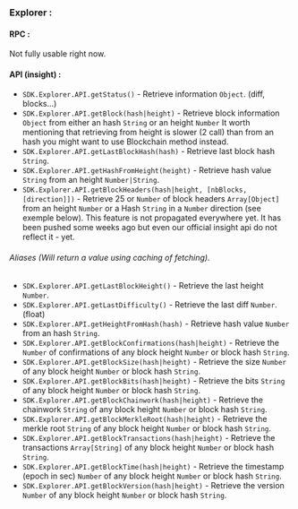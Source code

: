 ### Explorer : 

#### RPC :

Not fully usable right now. 

#### API (insight) :


- `SDK.Explorer.API.getStatus()` - Retrieve information `Object`. (diff, blocks...)
- `SDK.Explorer.API.getBlock(hash|height)` - Retrieve block information `Object` from either an hash `String` or an height `Number`
   It worth mentioning that retrieving from height is slower (2 call) than from an hash you might want to use Blockchain method instead.
- `SDK.Explorer.API.getLastBlockHash(hash)` - Retrieve last block hash `String`.
- `SDK.Explorer.API.getHashFromHeight(height)` - Retrieve hash value `String` from an height `Number|String`.
- `SDK.Explorer.API.getBlockHeaders(hash|height, [nbBlocks,[direction]])` - Retrieve 25 or `Number` of block headers `Array[Object]` from an height `Number` or a Hash `String` in a `Number` direction (see exemple below).
    This feature is not propagated everywhere yet. It has been pushed some weeks ago but even our official insight api do not reflect it - yet.

###### Aliases (Will return a value using caching of fetching). 

- `SDK.Explorer.API.getLastBlockHeight()` - Retrieve the last height `Number`.
- `SDK.Explorer.API.getLastDifficulty()` - Retrieve the last diff `Number`.(float)
- `SDK.Explorer.API.getHeightFromHash(hash)` - Retrieve hash value `Number` from an hash `String`.
- `SDK.Explorer.API.getBlockConfirmations(hash|height)` - Retrieve the `Number` of confirmations of any block height `Number` or block hash `String`.
- `SDK.Explorer.API.getBlockSize(hash|height)` - Retrieve the size `Number` of any block height `Number` or block hash `String`.
- `SDK.Explorer.API.getBlockBits(hash|height)` - Retrieve the bits `String` of any block height `Number` or block hash `String`.
- `SDK.Explorer.API.getBlockChainwork(hash|height)` - Retrieve the chainwork `String` of any block height `Number` or block hash `String`.
- `SDK.Explorer.API.getBlockMerkleRoot(hash|height)` - Retrieve the merkle root `String` of any block height `Number` or block hash `String`.
- `SDK.Explorer.API.getBlockTransactions(hash|height)` - Retrieve the transactions `Array[String]` of any block height `Number` or block hash `String`.
- `SDK.Explorer.API.getBlockTime(hash|height)` - Retrieve the timestamp (epoch in sec) `Number` of any block height `Number` or block hash `String`.
- `SDK.Explorer.API.getBlockVersion(hash|height)` - Retrieve the version `Number` of any block height `Number` or block hash `String`.